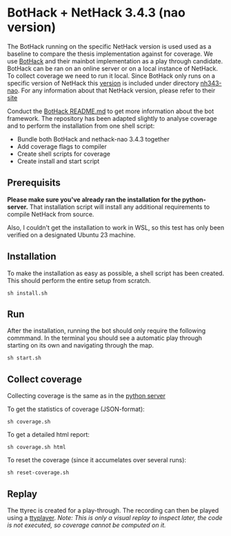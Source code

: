# BotHack + NetHack 3.4.3 (nao version)

The BotHack running on the specific NetHack version is used used as a baseline to compare the thesis implementation against for coverage.
We use [BotHack](https://github.com/krajj7/BotHack/) and their mainbot implementation as a play through candidate.
BotHack can be ran on an online server or on a local instance of NetHack. To collect coverage we need to run it local.
Since BotHack only runs on a specific version of NetHack this [version](http://alt.org/nethack/nh343-nao.git) is included under directory [nh343-nao](./nh343-nao).
For any information about that NetHack version, please refer to their [site](https://alt.org/nethack/naonh.php)

Conduct the [BotHack README.md](./BotHack_README.md) to get more information about the bot framework.
The repository has been adapted slightly to analyse coverage and to perform the installation from one shell script:

* Bundle both BotHack and nethack-nao 3.4.3 together
* Add coverage flags to compiler
* Create shell scripts for coverage
* Create install and start script

## Prerequisits

**Please make sure you've already ran the installation for the python-server.**
That installation script will install any additional requirements to compile NetHack from source.

Also, I couldn't get the installation to work in WSL, so this test has only been verified on a designated Ubuntu 23 machine.

## Installation

To make the installation as easy as possible, a shell script has been created. This should perform the entire setup from scratch.

```commandline
sh install.sh
```

## Run

After the installation, running the bot should only require the following commmand.
In the terminal you should see a automatic play through starting on its own and navigating through the map.

```commandline
sh start.sh
```

## Collect coverage

Collecting coverage is the same as in the [python server](../server-python)

To get the statistics of coverage (JSON-format):

```commandline
sh coverage.sh
```

To get a detailed html report:

```commandline
sh coverage.sh html
```

To reset the coverage (since it accumelates over several runs):

```commandline
sh reset-coverage.sh
```

## Replay

The ttyrec is created for a play-through. The recording can then be played using a [ttyplayer](https://angband.pl/termrec.html).
*Note: This is only a visual replay to inspect later, the code is not executed, so coverage cannot be computed on it.*